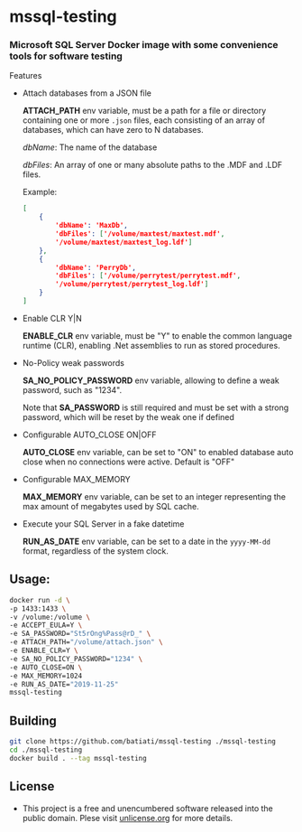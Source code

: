 # mssql-testing

### Microsoft SQL Server Docker image with some convenience tools for software testing

Features

- Attach databases from a JSON file

    **ATTACH_PATH** env variable, must be a path for a file or directory containing one or more `.json` files, each consisting of an array of databases, which can have zero to N databases.

    *dbName*: The name of the database

    *dbFiles*: An array of one or many absolute paths to the .MDF and .LDF files.

    Example:
    ```JSON
    [
        {
            'dbName': 'MaxDb',
            'dbFiles': ['/volume/maxtest/maxtest.mdf',
            '/volume/maxtest/maxtest_log.ldf']
        },
        {
            'dbName': 'PerryDb',
            'dbFiles': ['/volume/perrytest/perrytest.mdf',
            '/volume/perrytest/perrytest_log.ldf']
        }
    ]
    ```

- Enable CLR Y|N

    **ENABLE_CLR** env variable, must be "Y" to enable the common language runtime (CLR), enabling .Net assemblies to run as stored procedures.

- No-Policy weak passwords

    **SA_NO_POLICY_PASSWORD** env variable, allowing to define a weak password, such as "1234".

    Note that **SA_PASSWORD** is still required and must be set with a strong password, which will be reset by the weak one if defined

- Configurable AUTO_CLOSE ON|OFF

    **AUTO_CLOSE** env variable, can be set to "ON" to enabled database auto close when no connections were active. Default is "OFF"

- Configurable MAX_MEMORY

    **MAX_MEMORY** env variable, can be set to an integer representing the max amount of megabytes used by SQL cache.

- Execute your SQL Server in a fake datetime

    **RUN_AS_DATE** env variable, can be set to a date in the `yyyy-MM-dd` format, regardless of the system clock.


## Usage:

```bash
docker run -d \
-p 1433:1433 \
-v /volume:/volume \
-e ACCEPT_EULA=Y \
-e SA_PASSWORD="St5rOng%Pass@rD_" \
-e ATTACH_PATH="/volume/attach.json" \
-e ENABLE_CLR=Y \
-e SA_NO_POLICY_PASSWORD="1234" \
-e AUTO_CLOSE=ON \
-e MAX_MEMORY=1024
-e RUN_AS_DATE="2019-11-25"
mssql-testing
```

## Building

```bash
git clone https://github.com/batiati/mssql-testing ./mssql-testing
cd ./mssql-testing
docker build . --tag mssql-testing
```

## License

* This project is a free and unencumbered software released into the public domain. Plese visit [unlicense.org](https://unlicense.org/) for more details.

